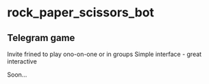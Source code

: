 # rock_paper_scissors_bot

## Telegram game

Invite frined to play ono-on-one or in groups
Simple interface - great interactive

Soon...
